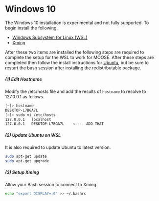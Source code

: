 # Windows 10

The Windows 10 installation is experimental and not fully supported. To begin install the
following.

* [Windows Subsystem for Linux (WSL)](https://msdn.microsoft.com/en-us/commandline/wsl/install_guide)
* [Xming](https://sourceforge.net/projects/xming/)

After these two items are installed the following steps are required to complete the
setup for the WSL to work for MOOSE. After these steps are completed then follow the install instructions for [Ubuntu](installation/ubuntu.md), but be sure to
restart the bash session after installing the redistributable package.


##### (1) Edit Hostname

Modify the /etc/hosts file and add the results of `hostname` to resolve to 127.0.0.1 as follows.

```bash
[~]> hostname
DESKTOP-L7BGA7L
[~]> sudo vi /etc/hosts
127.0.0.1   localhost
127.0.0.1   DESKTOP-L7BGA7L    <---- ADD THAT
```

##### (2) Update Ubuntu on WSL
It is also required to update Ubuntu to latest version.

```bash
sudo apt-get update
sudo apt-get upgrade
```

##### (3) Setup Xming
Allow your Bash session to connect to Xming.

```bash
echo "export DISPLAY=:0" >> ~/.bashrc
```
